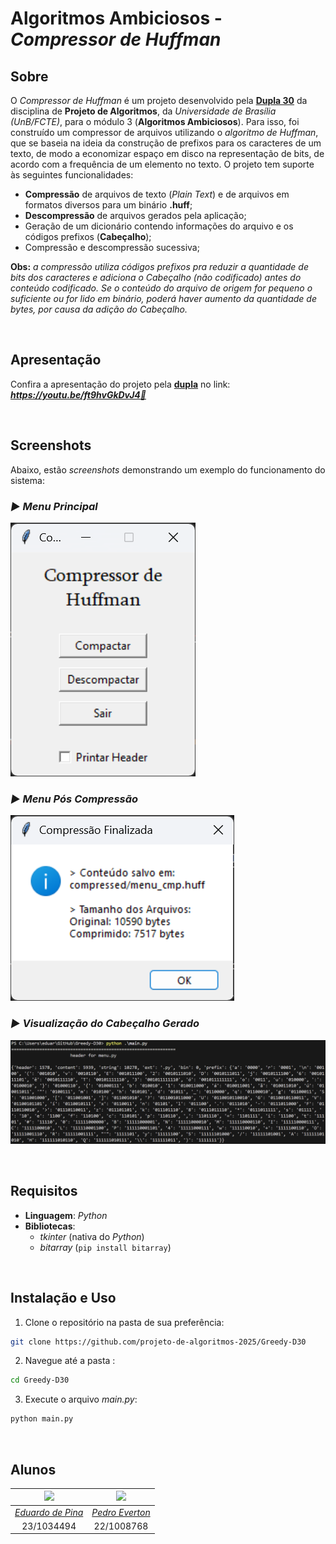 # Algoritmos Ambiciosos - *Compressor de Huffman*

## Sobre 

O *Compressor de Huffman* é um projeto desenvolvido pela [**Dupla 30**](#alunos) da disciplina de **Projeto de Algoritmos**, da *Universidade de Brasília (UnB/FCTE)*, para o módulo 3 (**Algoritmos Ambiciosos**). Para isso, foi construído um compressor de arquivos utilizando o *algoritmo de Huffman*, que se baseia na ideia da construção de prefixos para os caracteres de um texto, de modo a economizar espaço em disco na representação de bits, de acordo com a frequência de um elemento no texto. O projeto tem suporte às seguintes funcionalidades:

- **Compressão** de arquivos de texto (*Plain Text*) e de arquivos em formatos diversos para um binário **.huff**;
- **Descompressão** de arquivos gerados pela aplicação;
- Geração de um dicionário contendo informações do arquivo e os códigos prefixos (**Cabeçalho**);
- Compressão e descompressão sucessiva;

**Obs:** *a compressão utiliza códigos prefixos pra reduzir a quantidade de bits dos caracteres e adiciona o Cabeçalho (não codificado) antes do conteúdo codificado. Se o conteúdo do arquivo de origem for pequeno o suficiente ou for lido em binário, poderá haver aumento da quantidade de bytes, por causa da adição do Cabeçalho.* 

<br>

## Apresentação

Confira a apresentação do projeto pela [**dupla**](#alunos) no link: ***https://youtu.be/ft9hvGkDvJ4🔗***

<br>

## Screenshots

Abaixo, estão *screenshots* demonstrando um exemplo do funcionamento do sistema:

### *► Menu Principal*

![Menu Principal](docs/assets/main_screen.png)

### *► Menu Pós Compressão*

![Menu Pós-Compressão](docs/assets/compressed_screen.png)

### *► Visualização do Cabeçalho Gerado*

![Cabeçalho Gerado](docs/assets/header.png)

<br>

## Requisitos
- **Linguagem**: *Python*
- **Bibliotecas**:
    - *tkinter* (nativa do *Python*)
    - *bitarray* (`pip install bitarray`)

<br>

## Instalação e Uso

1. Clone o repositório na pasta de sua preferência:

```bash
git clone https://github.com/projeto-de-algoritmos-2025/Greedy-D30
```

2. Navegue até a pasta :

```bash
cd Greedy-D30
```

3. Execute o arquivo *main.py*:

```bash
python main.py
```

<br>

## Alunos

| [![](https://avatars.githubusercontent.com/eduardodpms)](https://github.com/eduardodpms) | [![](https://avatars.githubusercontent.com/pedroeverton217)](https://github.com/pedroeverton217) |
|:-:|:-:|
| [*Eduardo de Pina*](https://github.com/eduardodpms) | [*Pedro Everton*](https://github.com/pedroeverton217) |
| 23/1034494 | 22/1008768 |